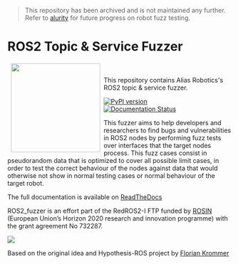 > This repository has been archived and is not maintained any further. Refer to [alurity](https://aliasrobotics.com/alurity.php) for future progress on robot fuzz testing.

# ROS2 Topic & Service Fuzzer

<a href="http://www.aliasrobotics.com"><img src="https://aliasrobotics.com/img/git_alias_logo.png" align="left" hspace="8" vspace="2" width="200"></a>

</br>

This repository contains Alias Robotics's ROS2 topic & service fuzzer.

[![PyPI version](https://badge.fury.io/py/ros2-fuzzer.svg)](https://badge.fury.io/py/ros2-fuzzer)   
[![Documentation Status](https://readthedocs.org/projects/ros2_fuzzer/badge/?version=latest)](https://ros2_fuzzer.readthedocs.io/en/latest/?badge=latest)   


This fuzzer aims to help developers and researchers to find bugs and vulnerabilities in ROS2 nodes by performing fuzz tests
over interfaces that the target nodes process. This fuzz cases consist in pseudorandom data that is optimized to cover all
possible limit cases, in order to test the correct behaviour of the nodes against data that would otherwise not show 
in normal testing cases or normal behaviour of the target robot.

The full documentation is available on [ReadTheDocs](https://ros2-fuzzer.readthedocs.io)

ROS2_fuzzer is an effort part of the RedROS2-I FTP funded by [ROSIN](http://rosin-project.eu/) (European Union’s Horizon 2020 research and innovation programme) with the grant agreement No 732287.

<img src="http://rosin-project.eu/wp-content/uploads/2017/03/Logo_ROSIN_CMYK-Website.png"/>

Based on the original idea and Hypothesis-ROS project by [Florian Krommer](https://github.com/fkromer/hypothesis-ros)


